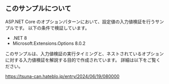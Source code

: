 ﻿## このサンプルについて

ASP.NET Core のオプションパターンにおいて、設定値の入力値検証を行うサンプルです。
以下の条件で検証しています。

- .NET 8
- Microsoft.Extensions.Options 8.0.2

このサンプルは、入力値検証の実行タイミングと、ネストされているオプションに対する入力値検証を解説する目的で作成されています。
詳細は以下をご覧ください。

<https://tsuna-can.hateblo.jp/entry/2024/06/19/080000>
